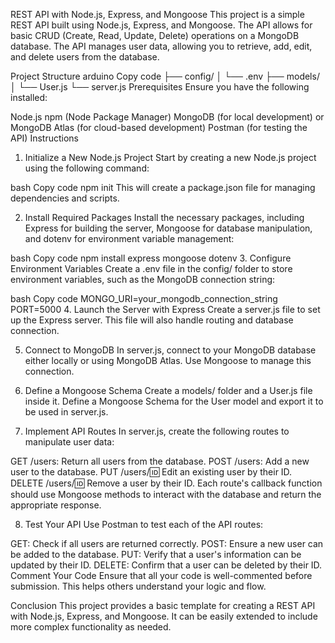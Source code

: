 REST API with Node.js, Express, and Mongoose
This project is a simple REST API built using Node.js, Express, and Mongoose. The API allows for basic CRUD (Create, Read, Update, Delete) operations on a MongoDB database. The API manages user data, allowing you to retrieve, add, edit, and delete users from the database.

Project Structure
arduino
Copy code
├── config/
│   └── .env
├── models/
│   └── User.js
└── server.js
Prerequisites
Ensure you have the following installed:

Node.js
npm (Node Package Manager)
MongoDB (for local development) or MongoDB Atlas (for cloud-based development)
Postman (for testing the API)
Instructions
1. Initialize a New Node.js Project
Start by creating a new Node.js project using the following command:

bash
Copy code
npm init
This will create a package.json file for managing dependencies and scripts.

2. Install Required Packages
Install the necessary packages, including Express for building the server, Mongoose for database manipulation, and dotenv for environment variable management:

bash
Copy code
npm install express mongoose dotenv
3. Configure Environment Variables
Create a .env file in the config/ folder to store environment variables, such as the MongoDB connection string:

bash
Copy code
MONGO_URI=your_mongodb_connection_string
PORT=5000
4. Launch the Server with Express
Create a server.js file to set up the Express server. This file will also handle routing and database connection.

5. Connect to MongoDB
In server.js, connect to your MongoDB database either locally or using MongoDB Atlas. Use Mongoose to manage this connection.

6. Define a Mongoose Schema
Create a models/ folder and a User.js file inside it. Define a Mongoose Schema for the User model and export it to be used in server.js.

7. Implement API Routes
In server.js, create the following routes to manipulate user data:

GET /users: Return all users from the database.
POST /users: Add a new user to the database.
PUT /users/:id: Edit an existing user by their ID.
DELETE /users/:id: Remove a user by their ID.
Each route's callback function should use Mongoose methods to interact with the database and return the appropriate response.

8. Test Your API
Use Postman to test each of the API routes:

GET: Check if all users are returned correctly.
POST: Ensure a new user can be added to the database.
PUT: Verify that a user's information can be updated by their ID.
DELETE: Confirm that a user can be deleted by their ID.
Comment Your Code
Ensure that all your code is well-commented before submission. This helps others understand your logic and flow.

Conclusion
This project provides a basic template for creating a REST API with Node.js, Express, and Mongoose. It can be easily extended to include more complex functionality as needed.
